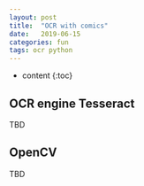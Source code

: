 ```yaml
---
layout: post
title:  "OCR with comics"
date:   2019-06-15
categories: fun
tags: ocr python
---
```


* content
{:toc}

## OCR engine Tesseract

TBD

## OpenCV

TBD